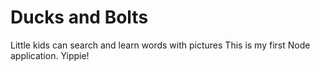 ﻿# Ducks and Bolts
﻿Little kids can search and learn words with pictures
﻿This is my first Node application. Yippie!


